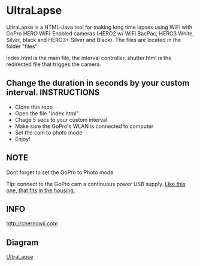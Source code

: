 UltraLapse
==========

UltraLapse is a HTML-Java tool for making long time lapses using WiFi with GoPro HERO WiFi-Enabled cameras (HERO2 w/ WiFi BacPac, HERO3 White, Silver, black and HERO3+ Silver and Black).
The files are located in the folder "files"

index.html is the main file, the interval controller, shutter.html is the redirected file that trigges the camera.

Change the duration in seconds by your custom interval.
INSTRUCTIONS
------------

* Clone this repo
* Open the file "index.html"
* Chage 5 secs to your custom interval
* Make sure the GoPro's WLAN is connected to computer
* Set the cam to photo mode
* Enjoy!

NOTE
----

Dont forget to set the GoPro to Photo mode

Tip: connect to the GoPro cam a continuous power USB supply. [Like this one, that fits in the housing.](http://cam-do.com/GoProUSBConnectors.html)

INFO
-----
http://chernowii.com

Diagram
-------
[UltraLapse](ultralapse.jpg)
